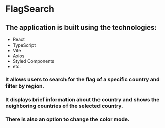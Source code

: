 # FlagSearch

## The application is built using the technologies:
- React
- TypeScript
- Vite
- Axios
- Styled Components
- etc.

</hr>

### It allows users to search for the flag of a specific country and filter by region.
### It displays brief information about the country and shows the neighboring countries of the selected country.
### There is also an option to change the color mode.
